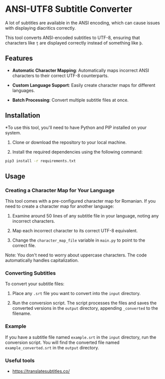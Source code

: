 # ANSI-UTF8 Subtitle Converter

A lot of subtitles are available in the ANSI encoding, which can cause issues with displaying diacritics correctly.

This tool converts ANSI-encoded subtitles to UTF-8, ensuring that characters like `ț` are displayed correctly instead of something like `þ`.

## Features

- **Automatic Character Mapping**: Automatically maps incorrect ANSI characters to their correct UTF-8 counterparts.

- **Custom Language Support**: Easily create character maps for different languages.

- **Batch Processing**: Convert multiple subtitle files at once.

## Installation

*To use this tool, you'll need to have Python and PIP installed on your system.

1. Clone or download the repository to your local machine.

2. Install the required dependencies using the following command:

```bash
pip3 install -r requirements.txt
```

## Usage

### Creating a Character Map for Your Language

This tool comes with a pre-configured character map for Romanian. If you need to create a character map for another language:

1. Examine around 50 lines of any subtitle file in your language, noting any incorrect characters.

2. Map each incorrect character to its correct UTF-8 equivalent.

3. Change the `character_map_file` variable in `main.py` to point to the correct file.


Note: You don't need to worry about uppercase characters. The code automatically handles capitalization.

### Converting Subtitles

To convert your subtitle files:

1. Place any `.srt` file you want to convert into the `input` directory.

2. Run the conversion script. The script processes the files and saves the converted versions in the `output` directory, appending `_converted` to the filename.

### Example

If you have a subtitle file named `example.srt` in the `input` directory, run the conversion script. You will find the converted file named `example_converted.srt` in the `output` directory.

### Useful tools
- https://translatesubtitles.co/